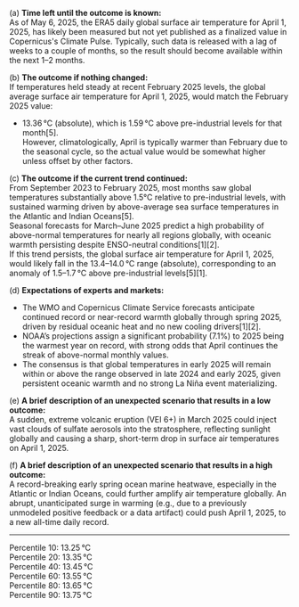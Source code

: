 (a) **Time left until the outcome is known:**  
As of May 6, 2025, the ERA5 daily global surface air temperature for April 1, 2025, has likely been measured but not yet published as a finalized value in Copernicus's Climate Pulse. Typically, such data is released with a lag of weeks to a couple of months, so the result should become available within the next 1–2 months.

(b) **The outcome if nothing changed:**  
If temperatures held steady at recent February 2025 levels, the global average surface air temperature for April 1, 2025, would match the February 2025 value:  
- 13.36 °C (absolute), which is 1.59 °C above pre-industrial levels for that month[5].  
However, climatologically, April is typically warmer than February due to the seasonal cycle, so the actual value would be somewhat higher unless offset by other factors.

(c) **The outcome if the current trend continued:**  
From September 2023 to February 2025, most months saw global temperatures substantially above 1.5°C relative to pre-industrial levels, with sustained warming driven by above-average sea surface temperatures in the Atlantic and Indian Oceans[5].  
Seasonal forecasts for March–June 2025 predict a high probability of above-normal temperatures for nearly all regions globally, with oceanic warmth persisting despite ENSO-neutral conditions[1][2].  
If this trend persists, the global surface air temperature for April 1, 2025, would likely fall in the 13.4–14.0 °C range (absolute), corresponding to an anomaly of 1.5–1.7 °C above pre-industrial levels[5][1].

(d) **Expectations of experts and markets:**  
- The WMO and Copernicus Climate Service forecasts anticipate continued record or near-record warmth globally through spring 2025, driven by residual oceanic heat and no new cooling drivers[1][2].
- NOAA’s projections assign a significant probability (7.1%) to 2025 being the warmest year on record, with strong odds that April continues the streak of above-normal monthly values.
- The consensus is that global temperatures in early 2025 will remain within or above the range observed in late 2024 and early 2025, given persistent oceanic warmth and no strong La Niña event materializing.

(e) **A brief description of an unexpected scenario that results in a low outcome:**  
A sudden, extreme volcanic eruption (VEI 6+) in March 2025 could inject vast clouds of sulfate aerosols into the stratosphere, reflecting sunlight globally and causing a sharp, short-term drop in surface air temperatures on April 1, 2025.

(f) **A brief description of an unexpected scenario that results in a high outcome:**  
A record-breaking early spring ocean marine heatwave, especially in the Atlantic or Indian Oceans, could further amplify air temperature globally. An abrupt, unanticipated surge in warming (e.g., due to a previously unmodeled positive feedback or a data artifact) could push April 1, 2025, to a new all-time daily record.

---

Percentile 10: 13.25 °C  
Percentile 20: 13.35 °C  
Percentile 40: 13.45 °C  
Percentile 60: 13.55 °C  
Percentile 80: 13.65 °C  
Percentile 90: 13.75 °C
